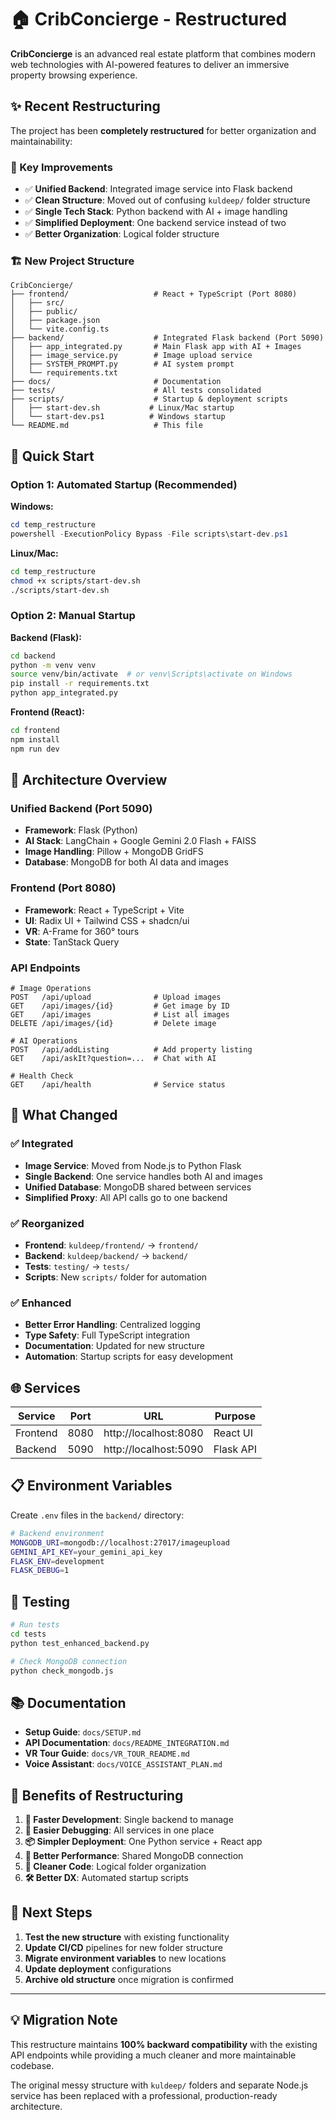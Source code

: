 # 🏠 CribConcierge - Restructured

**CribConcierge** is an advanced real estate platform that combines modern web technologies with AI-powered features to deliver an immersive property browsing experience.

## ✨ **Recent Restructuring**

The project has been **completely restructured** for better organization and maintainability:

### **🎯 Key Improvements**

- ✅ **Unified Backend**: Integrated image service into Flask backend
- ✅ **Clean Structure**: Moved out of confusing `kuldeep/` folder structure
- ✅ **Single Tech Stack**: Python backend with AI + image handling
- ✅ **Simplified Deployment**: One backend service instead of two
- ✅ **Better Organization**: Logical folder structure

### **🏗️ New Project Structure**

```
CribConcierge/
├── frontend/                   # React + TypeScript (Port 8080)
│   ├── src/
│   ├── public/
│   ├── package.json
│   └── vite.config.ts
├── backend/                    # Integrated Flask backend (Port 5090)
│   ├── app_integrated.py       # Main Flask app with AI + Images
│   ├── image_service.py        # Image upload service
│   ├── SYSTEM_PROMPT.py        # AI system prompt
│   └── requirements.txt
├── docs/                       # Documentation
├── tests/                      # All tests consolidated
├── scripts/                    # Startup & deployment scripts
│   ├── start-dev.sh           # Linux/Mac startup
│   └── start-dev.ps1          # Windows startup
└── README.md                   # This file
```

## 🚀 **Quick Start**

### **Option 1: Automated Startup (Recommended)**

**Windows:**

```powershell
cd temp_restructure
powershell -ExecutionPolicy Bypass -File scripts\start-dev.ps1
```

**Linux/Mac:**

```bash
cd temp_restructure
chmod +x scripts/start-dev.sh
./scripts/start-dev.sh
```

### **Option 2: Manual Startup**

**Backend (Flask):**

```bash
cd backend
python -m venv venv
source venv/bin/activate  # or venv\Scripts\activate on Windows
pip install -r requirements.txt
python app_integrated.py
```

**Frontend (React):**

```bash
cd frontend
npm install
npm run dev
```

## 🔧 **Architecture Overview**

### **Unified Backend (Port 5090)**

- **Framework**: Flask (Python)
- **AI Stack**: LangChain + Google Gemini 2.0 Flash + FAISS
- **Image Handling**: Pillow + MongoDB GridFS
- **Database**: MongoDB for both AI data and images

### **Frontend (Port 8080)**

- **Framework**: React + TypeScript + Vite
- **UI**: Radix UI + Tailwind CSS + shadcn/ui
- **VR**: A-Frame for 360° tours
- **State**: TanStack Query

### **API Endpoints**

```
# Image Operations
POST   /api/upload              # Upload images
GET    /api/images/{id}         # Get image by ID
GET    /api/images              # List all images
DELETE /api/images/{id}         # Delete image

# AI Operations
POST   /api/addListing          # Add property listing
GET    /api/askIt?question=...  # Chat with AI

# Health Check
GET    /api/health              # Service status
```

## 🎯 **What Changed**

### **✅ Integrated**

- **Image Service**: Moved from Node.js to Python Flask
- **Single Backend**: One service handles both AI and images
- **Unified Database**: MongoDB shared between services
- **Simplified Proxy**: All API calls go to one backend

### **✅ Reorganized**

- **Frontend**: `kuldeep/frontend/` → `frontend/`
- **Backend**: `kuldeep/backend/` → `backend/`
- **Tests**: `testing/` → `tests/`
- **Scripts**: New `scripts/` folder for automation

### **✅ Enhanced**

- **Better Error Handling**: Centralized logging
- **Type Safety**: Full TypeScript integration
- **Documentation**: Updated for new structure
- **Automation**: Startup scripts for easy development

## 🌐 **Services**

| Service  | Port | URL                   | Purpose   |
| -------- | ---- | --------------------- | --------- |
| Frontend | 8080 | http://localhost:8080 | React UI  |
| Backend  | 5090 | http://localhost:5090 | Flask API |

## 📋 **Environment Variables**

Create `.env` files in the `backend/` directory:

```bash
# Backend environment
MONGODB_URI=mongodb://localhost:27017/imageupload
GEMINI_API_KEY=your_gemini_api_key
FLASK_ENV=development
FLASK_DEBUG=1
```

## 🧪 **Testing**

```bash
# Run tests
cd tests
python test_enhanced_backend.py

# Check MongoDB connection
python check_mongodb.js
```

## 📚 **Documentation**

- **Setup Guide**: `docs/SETUP.md`
- **API Documentation**: `docs/README_INTEGRATION.md`
- **VR Tour Guide**: `docs/VR_TOUR_README.md`
- **Voice Assistant**: `docs/VOICE_ASSISTANT_PLAN.md`

## 🎉 **Benefits of Restructuring**

1. **🚀 Faster Development**: Single backend to manage
2. **🔧 Easier Debugging**: All services in one place
3. **📦 Simpler Deployment**: One Python service + React app
4. **🎯 Better Performance**: Shared MongoDB connection
5. **📝 Cleaner Code**: Logical folder organization
6. **🛠️ Better DX**: Automated startup scripts

## 🔮 **Next Steps**

1. **Test the new structure** with existing functionality
2. **Update CI/CD** pipelines for new folder structure
3. **Migrate environment variables** to new locations
4. **Update deployment** configurations
5. **Archive old structure** once migration is confirmed

---

## 💡 **Migration Note**

This restructure maintains **100% backward compatibility** with the existing API endpoints while providing a much cleaner and more maintainable codebase.

The original messy structure with `kuldeep/` folders and separate Node.js service has been replaced with a professional, production-ready architecture.
